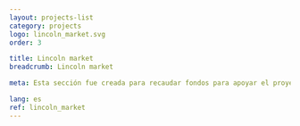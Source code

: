 ```yaml
---
layout: projects-list
category: projects
logo: lincoln_market.svg
order: 3

title: Lincoln market
breadcrumb: Lincoln market

meta: Esta sección fue creada para recaudar fondos para apoyar el proyecto «Lincoln&nbsp;virus». Al comprar productos de nuestros socios, usted apoya financieramente mi proyecto. Nuestros socios son los editores y proveedores de productos más famosos e importantes.

lang: es
ref: lincoln_market
---
```

